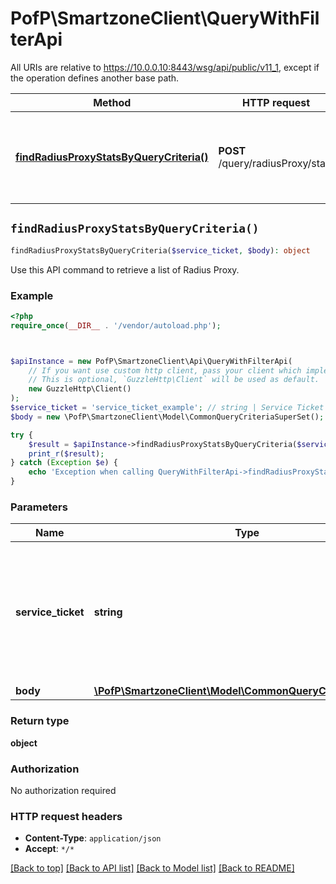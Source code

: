 # PofP\SmartzoneClient\QueryWithFilterApi

All URIs are relative to https://10.0.0.10:8443/wsg/api/public/v11_1, except if the operation defines another base path.

| Method | HTTP request | Description |
| ------------- | ------------- | ------------- |
| [**findRadiusProxyStatsByQueryCriteria()**](QueryWithFilterApi.md#findRadiusProxyStatsByQueryCriteria) | **POST** /query/radiusProxy/stats | Use this API command to retrieve a list of Radius Proxy. |


## `findRadiusProxyStatsByQueryCriteria()`

```php
findRadiusProxyStatsByQueryCriteria($service_ticket, $body): object
```

Use this API command to retrieve a list of Radius Proxy.

### Example

```php
<?php
require_once(__DIR__ . '/vendor/autoload.php');



$apiInstance = new PofP\SmartzoneClient\Api\QueryWithFilterApi(
    // If you want use custom http client, pass your client which implements `GuzzleHttp\ClientInterface`.
    // This is optional, `GuzzleHttp\Client` will be used as default.
    new GuzzleHttp\Client()
);
$service_ticket = 'service_ticket_example'; // string | Service Ticket is required in the Request URI Parameters of all API requests (except for the logon API).
$body = new \PofP\SmartzoneClient\Model\CommonQueryCriteriaSuperSet(); // \PofP\SmartzoneClient\Model\CommonQueryCriteriaSuperSet

try {
    $result = $apiInstance->findRadiusProxyStatsByQueryCriteria($service_ticket, $body);
    print_r($result);
} catch (Exception $e) {
    echo 'Exception when calling QueryWithFilterApi->findRadiusProxyStatsByQueryCriteria: ', $e->getMessage(), PHP_EOL;
}
```

### Parameters

| Name | Type | Description  | Notes |
| ------------- | ------------- | ------------- | ------------- |
| **service_ticket** | **string**| Service Ticket is required in the Request URI Parameters of all API requests (except for the logon API). | |
| **body** | [**\PofP\SmartzoneClient\Model\CommonQueryCriteriaSuperSet**](../Model/CommonQueryCriteriaSuperSet.md)|  | |

### Return type

**object**

### Authorization

No authorization required

### HTTP request headers

- **Content-Type**: `application/json`
- **Accept**: `*/*`

[[Back to top]](#) [[Back to API list]](../../README.md#endpoints)
[[Back to Model list]](../../README.md#models)
[[Back to README]](../../README.md)
